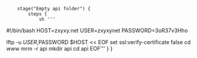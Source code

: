 

        stage("Empty api folder") {
            steps {
                sh '''
#!/bin/bash
HOST=zxyxy.net
USER=zxyxynet
PASSWORD=3oR37v3Hho

lftp -u $USER,$PASSWORD $HOST << EOF
set ssl:verify-certificate false
cd www
mrm -r api
mkdir api
cd api
EOF'''
            }
        }
